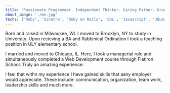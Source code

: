 ```yaml
---
title: 'Passionate Programmer. Independent Thinker. Caring Father. Graduate of Flatiron Bootcamp for Software Development.'
about_image: './me.jpg'
techs: ['Ruby', 'Sinatra', 'Ruby on Rails', 'SQL', 'Javascript', 'JQuery', 'React', 'Redux', 'Node', 'Express', 'PHP']
---
```


Born and raised in Milwaukee, WI. I moved to Brooklyn, NY to study in University. Upon recieving a BA and Rabbinical Ordination I took a teaching position in ULY elementary school. 

I married and moved to Chicago, IL. Here, I took a managerial role and simultaneously completed a Web Development course through Flatiron School. Truly an amazing experience. 

I feel that withn my experience I have gained skills that aany employer would appreciate. These include: communication, organization, team work, leadership skills and much more.
